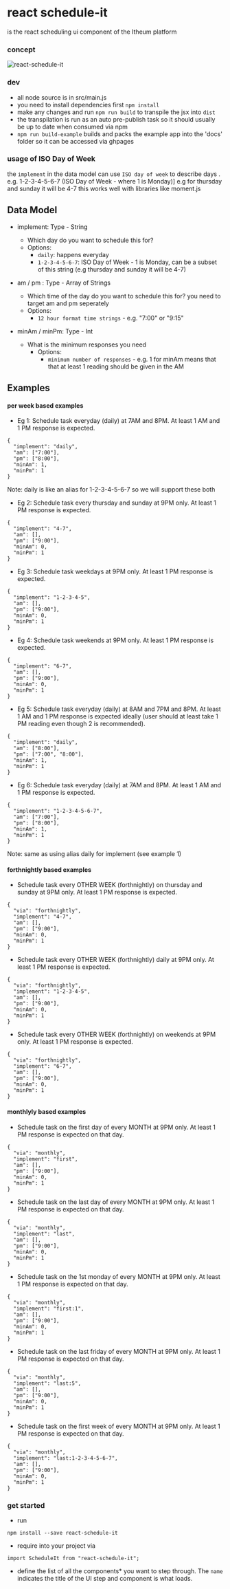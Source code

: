 # react schedule-it 
is the react scheduling ui component of the Itheum platform

### concept
![react-schedule-it](https://raw.githubusercontent.com/itheum/react-schedule-it/master/concept-eg.png)


### dev
- all node source is in src/main.js
- you need to install dependencies first `npm install`
- make any changes and run `npm run build` to transpile the jsx into `dist`
- the transpilation is run as an auto pre-publish task so it should usually be up to date when consumed via npm
- `npm run build-example` builds and packs the example app into the 'docs' folder so it can be accessed via ghpages

### usage of ISO Day of Week
the `implement` in the data model can use `ISO day of week` to describe days . e.g. 1-2-3-4-5-6-7 (ISO Day of Week - where 1 is Monday)] e.g for thursday and sunday it will be 4-7
this works well with libraries like moment.js

## Data Model
- implement: Type - String 
  - Which day do you want to schedule this for?
  - Options:
    - `daily`: happens everyday
    - `1-2-3-4-5-6-7`: ISO Day of Week - 1 is Monday, can be a subset of this string (e.g thursday and sunday it will be 4-7)

- am / pm : Type - Array of Strings
  - Which time of the day do you want to schedule this for? you need to target am and pm seperately
  - Options:
    - `12 hour format time strings` - e.g. "7:00" or "9:15"

- minAm / minPm: Type - Int
  - What is the minimum responses you need
    - Options:
      - `minimum number of responses` - e.g. 1 for minAm means that that at least 1 reading should be given in the AM

## Examples

#### per week based examples

- Eg 1: Schedule task everyday (daily) at 7AM and 8PM. At least 1 AM and 1 PM response is expected.
```
{
  "implement": "daily",
  "am": ["7:00"],
  "pm": ["8:00"],
  "minAm": 1,
  "minPm": 1
}
```
Note: daily is like an alias for 1-2-3-4-5-6-7 so we will support these both

- Eg 2: Schedule task every thursday and sunday at 9PM only. At least 1 PM response is expected.
```
{
  "implement": "4-7",
  "am": [],
  "pm": ["9:00"],
  "minAm": 0,
  "minPm": 1
}
```

- Eg 3: Schedule task weekdays at 9PM only. At least 1 PM response is expected.
```
{
  "implement": "1-2-3-4-5",
  "am": [],
  "pm": ["9:00"],
  "minAm": 0,
  "minPm": 1
}
```

- Eg 4: Schedule task weekends at 9PM only. At least 1 PM response is expected.
```
{
  "implement": "6-7",
  "am": [],
  "pm": ["9:00"],
  "minAm": 0,
  "minPm": 1
}
```

- Eg 5: Schedule task everyday (daily) at 8AM and 7PM and 8PM. At least 1 AM and 1 PM response is expected ideally (user should at least take 1 PM reading even though 2 is recommended).
```
{
  "implement": "daily",
  "am": ["8:00"],
  "pm": ["7:00", "8:00"],
  "minAm": 1,
  "minPm": 1
}
```

- Eg 6: Schedule task everyday (daily) at 7AM and 8PM. At least 1 AM and 1 PM response is expected.
```
{
  "implement": "1-2-3-4-5-6-7",
  "am": ["7:00"],
  "pm": ["8:00"],
  "minAm": 1,
  "minPm": 1
}
```
Note: same as using alias daily for implement (see example 1)

#### forthnightly based examples
- Schedule task every OTHER WEEK (forthnightly) on thursday and sunday at 9PM only. At least 1 PM response is expected.
```
{
  "via": "forthnightly",
  "implement": "4-7",
  "am": [],
  "pm": ["9:00"],
  "minAm": 0,
  "minPm": 1
}
```

- Schedule task every OTHER WEEK (forthnightly) daily at 9PM only. At least 1 PM response is expected.
```
{
  "via": "forthnightly",
  "implement": "1-2-3-4-5",
  "am": [],
  "pm": ["9:00"],
  "minAm": 0,
  "minPm": 1
}
```

- Schedule task every OTHER WEEK (forthnightly) on weekends at 9PM only. At least 1 PM response is expected.
```
{
  "via": "forthnightly",
  "implement": "6-7",
  "am": [],
  "pm": ["9:00"],
  "minAm": 0,
  "minPm": 1
}
```

#### monthlyly based examples
- Schedule task on the first day of every MONTH at 9PM only. At least 1 PM response is expected on that day.
```
{
  "via": "monthly",
  "implement": "first",
  "am": [],
  "pm": ["9:00"],
  "minAm": 0,
  "minPm": 1
}
```

- Schedule task on the last day of every MONTH at 9PM only. At least 1 PM response is expected on that day.
```
{
  "via": "monthly",
  "implement": "last",
  "am": [],
  "pm": ["9:00"],
  "minAm": 0,
  "minPm": 1
}
```

- Schedule task on the 1st monday of every MONTH at 9PM only. At least 1 PM response is expected on that day.
```
{
  "via": "monthly",
  "implement": "first:1",
  "am": [],
  "pm": ["9:00"],
  "minAm": 0,
  "minPm": 1
}
```

- Schedule task on the last friday of every MONTH at 9PM only. At least 1 PM response is expected on that day.
```
{
  "via": "monthly",
  "implement": "last:5",
  "am": [],
  "pm": ["9:00"],
  "minAm": 0,
  "minPm": 1
}
```

- Schedule task on the first week of every MONTH at 9PM only. At least 1 PM response is expected on that day.
```
{
  "via": "monthly",
  "implement": "last:1-2-3-4-5-6-7",
  "am": [],
  "pm": ["9:00"],
  "minAm": 0,
  "minPm": 1
}
```

### get started
- run
```
npm install --save react-schedule-it
```
- require into your project via
```
import ScheduleIt from "react-schedule-it";
```
- define the list of all the components* you want to step through. The `name` indicates the title of the UI step and component is what loads.
